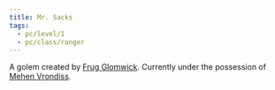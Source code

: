 ```yaml
---
title: Mr. Sacks
tags:
  - pc/level/1
  - pc/class/ranger
---
```


A golem created by [Frug Glomwick](../../npc/civil/wounded-coast/glomwick-frug.md). Currently under the possession of [Mehen Vrondiss](vrondiss-mehen.md).


